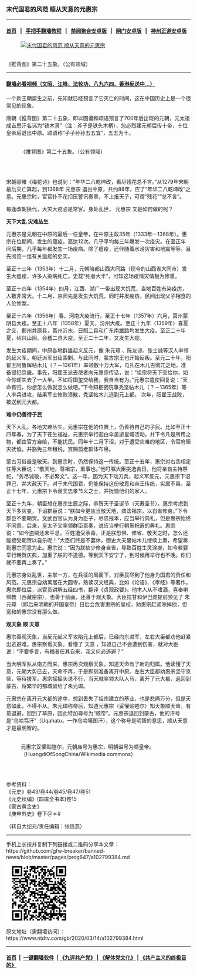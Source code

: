 ### 末代国君的风范 顺从天意的元惠宗
------------------------

#### [首页](https://github.com/gfw-breaker/banned-news/blob/master/README.md) &nbsp;&nbsp;|&nbsp;&nbsp; [手把手翻墙教程](https://github.com/gfw-breaker/guides/wiki) &nbsp;&nbsp;|&nbsp;&nbsp; [禁闻聚合安卓版](https://github.com/gfw-breaker/bn-android) &nbsp;&nbsp;|&nbsp;&nbsp; [网门安卓版](https://github.com/oGate2/oGate) &nbsp;&nbsp;|&nbsp;&nbsp; [神州正道安卓版](https://github.com/SzzdOgate/update) 



<div><div class="featured_image">
 <a href="https://i.ntdtv.com/assets/uploads/2020/03/2020-03-14_125722.jpg" target="_blank">
  <figure>
   <img alt="末代国君的风范 顺从天意的元惠宗" src="https://i.ntdtv.com/assets/uploads/2020/03/2020-03-14_125722-800x450.jpg"/>
  </figure><br/>
 </a>
 <span class="caption">
  《推背图》第二十五象。（公有领域）
 </span>
</div>
</div><hr/>

#### [翻墙必看视频（文昭、江峰、法轮功、八九六四、香港反送中...）](https://github.com/gfw-breaker/banned-news/blob/master/pages/link3.md)

<div><div class="post_content" itemprop="articleBody">
 <p>
  一个新王朝诞生之前，先知就已经预言了它灭亡的时间，这在中国历史上是一个很常见的现象。
 </p>
 <p>
  唐朝《推背图》第二十五象，即以图谶和颂语预言了700年后出现的元朝，元太祖成吉思汗名讳为“铁木真”（注：斧子是铁头木柄），忽必烈建元朝后传十帝，十位皇帝后退出中原。颂语称“子子孙孙五五宜”，五五为十。
 </p>
 <figure class="wp-caption alignnone" id="attachment_102799387" style="width: 411px">
  <img alt="" class="size-full wp-image-102799387" src="https://i.ntdtv.com/assets/uploads/2020/03/2020-03-14_125508.jpg">
   <br/><figcaption class="wp-caption-text">
    《推背图》第二十五象。（公有领域）
   </figcaption><br/>
  </img>
 </figure><br/>
 <p>
  宋朝邵雍《梅花诗》也说到：“年华二八乾坤改，看尽残花总不言。”从1279年宋朝最后灭亡算起，到1368年
  <ok href="https://www.ntdtv.com/gb/元惠宗.htm">
   元惠宗
  </ok>
  退出中原，共约88年，应了“年华二八乾坤改”之意。元惠宗时，宦官扑不花扣压警讯奏章，不上报天子，可谓“残花”“总不言”。
 </p>
 <p>
  每逢改朝换代，大灾大疫必是常客。身处乱世，
  <ok href="https://www.ntdtv.com/gb/元惠宗.htm">
   元惠宗
  </ok>
  又是如何做的呢？
 </p>
 <p>
  <strong>
   天下大乱  灾难丛生
  </strong>
 </p>
 <p>
  元惠宗是元朝在中原的最后一任皇帝，在中原主政35年（1333年—1368年）。惠宗在位期间，发生的瘟疫，高达12次。几乎平均每三年爆发一次疫灾。在至正年间后期，几乎每年都发生一场疫病。除了瘟疫，还伴随着水涝灾害和地震等等。且先阅览一组有关瘟疫的史实。
 </p>
 <p>
  至正十三年（1353年）十二月，元朝陪都山西大同路（现今的山西省大同市）发生大瘟疫，许多人染病死亡。史载“死者大半”，可知这场疫情灾情极为惨重。
 </p>
 <p>
  至正十四年（1354年）四月，江西、湖广一带出现大饥荒，当地百姓有染疫疠，人数非常大。十二月，京师先是发生大饥荒，同时并发疫疠。民间出现父子相食的人伦惨案。
 </p>
 <p>
  至正十六年（1356年）春，河南大疫流行。至正十七年（1357年）六月，莒州蒙阴县大疫。至正十八年（1358年）夏天，汾州大疫。至正十九年（1359年）春夏之交，鄜州并原县，莒州沂水、日照二县和广东南雄路均发生大疫。至正二十年夏，绍兴山阴、会稽二县大疫。至正二十二年，又发生大疫。
 </p>
 <p>
  发生大疫期间，中原各地群雄起义反元，像
  <ok href="https://www.ntdtv.com/gb/朱元璋.htm">
   朱元璋
  </ok>
  、陈友谅、张士诚等汉人率领的起义军。朝廷派军出征围剿。与此同时，蒙古宗王也开始反叛。至元二十年，阳翟王阿鲁辉帖木儿（？－1361年）率领数十万大军，屯扎在木儿古彻兀之地，准备侵犯京畿。事先，阳翟王派去使者向元惠宗传话，说：“祖宗将天下交给你，如今你却失去了一大半。不如将国玺交给我，我自当有为。”元惠宗遣使回复说：“天命有归，你想怎么做就怎么做吧。”下令知枢密院事秃坚帖木儿（？－1365年）等人率兵进攻，结果军士惨败溃散，秃坚帖木儿逃到元上都。 次年，阳翟王战败，被送到元大都。
 </p>
 <p>
  <strong>
   难中仍善待子民
  </strong>
 </p>
 <p>
  天下大乱，各地灾难丛生。元惠宗在他的位置上，仍善待自己的子民。比如至正十四年春，为了天下苍生福祉，元惠宗举行迎白伞盖游皇城活动，并下令凡是所用之物，都由官方自给，不能扰民。同年十二月下诏，对于遭受灾难的地区，令官府赈灾抚恤，并豁免三年租税，赏赐孤老群体布帛。
 </p>
 <p>
  蒙古习俗最是敬天。到惠宗时，仍然保持这一传统。至正十五年，惠宗对右丞相定住等大臣说：“敬天地，尊祖宗，重事也。”他叮嘱大臣挑选吉日，他将亲自主持祭祀，“务尽诚敬，不必繁文”。这一年，因为天下动刀兵，起义军反元，元惠宗下诏罪己，并大赦天下。对于末代国君，仍能保持这份敬意和帝王传统，实属不易。至正十七年，元惠宗下令褒奖忠孝节义之士，并抚恤他们的家人。
 </p>
 <p>
  至正十九年，朝臣想在惠宗生辰之际，恭贺天子圣诞节（天寿圣节）。惠宗考虑到天下多灾变，下诏群臣说：“朕如今更应当敬天地，效法祖宗，以自省修身。”下令群臣不要朝贺。文武百官认为身为臣子，尽忠报本，应当举行典礼，但是惠宗始终不同意。后来，皇太子又率领群臣禀奏，说应当举行朝贺祝寿的典礼。惠宗说：“如今盗贼还未平息，百姓遭受荼毒，正是朕恐惧、修省、敬天之时，怎么还能接受朝贺以自乐呢！”大臣们终是不罢休，御史大夫里帖木儿继续上奏，希望奏到惠宗同意为止。惠宗说：“因为朕缺少修身自省，导致百姓生灵涂炭，如今若要举行朝贺庆典，加重了朕的不道德。等到天下安宁了，到时候再举行也不晚。你们就不要再上奏了。”
 </p>
 <p>
  元惠宗身处乱世，主掌一方，在兵征的局面下，对臣民尽到了他身为国君的责任和风范。元惠宗自幼寓居在大圆寺，熟读汉文经典，比如《论语》、《孝经》等著作。惠宗即位后，派官员讲解五经四书，翻译《贞观政要》。他本人从不嗜酒，喜奉喇嘛教（西藏密宗），也善于绘画，还善于观天象。大臣拉甘和伊巴虎提前预见了
  <ok href="https://www.ntdtv.com/gb/朱元璋.htm">
   朱元璋
  </ok>
  （即后来明朝的开国皇帝）日后会危害惠宗的皇权，劝惠宗赶紧除掉他，但宽和的惠宗没有那么做。
 </p>
 <p>
  <strong>
   观天象 顺
   <ok href="https://www.ntdtv.com/gb/天意.htm">
    天意
   </ok>
  </strong>
 </p>
 <p>
  惠宗善观天象，当反元起义军攻陷元上都后，已经向东进军，左右大臣都劝他赶紧出逃避难。惠宗察看天象，看懂了
  <ok href="https://www.ntdtv.com/gb/天意.htm">
   天意
  </ok>
  ，知道自己不会遭到伤害，就对大臣说：“不要多言，有福者任其自来，我又何必逃避？”
 </p>
 <p>
  当大明军队从南方而来，惠宗再次观察天象，知道天命有了新的归属。他读懂了天意，元朝大势已去，天命不再，于是即刻准备离开中原。左右大臣都劝惠宗坚守京师，等待援军。惠宗摇摇头说不行，当天就率领大队人马，离开了元大都，返回到蒙古，将繁华的都城留给了朱元璋。
 </p>
 <p>
  元惠宗在离开元大都的途中，想到丢失了祖宗建立的基业，也是悲痛万分，但是天意如此，不得不从。朱元璋称帝后，知道元惠宗（妥懽贴睦尔）知天象顺天命，有意退避，回到了草原，因此特加尊号为“顺帝”。元惠宗退回到蒙古，他的汗号是“乌哈笃汗”（Uqahatu，一作乌哈噶图汗），这个称号是明智的意思，顺从天意才是最明智的。
 </p>
 <figure class="wp-caption alignnone" id="attachment_102799386" style="width: 455px">
  <img alt="" class="size-full wp-image-102799386" src="https://i.ntdtv.com/assets/uploads/2020/03/2020-03-14_125339.jpg">
   <br/><figcaption class="wp-caption-text">
    元惠宗妥懽贴睦尔，元朝庙号为惠宗，明朝谥号为顺皇帝。（HuangdiOfSongChina/Wikimedia commons）
   </figcaption><br/>
  </img>
 </figure><br/>
 <p>
  参考资料：
  <br/>
  《元史》卷43/卷44/卷45/卷47/卷51
  <br/>
  《元史续编》(四库全书本)卷15
  <br/>
  《蒙古黄金史》
  <br/>
  《庚申外史》卷下＠＊#
 </p>
 <p>
  （转自大纪元/责任编辑：张信燕）
 </p>
 <div class="single_ad">
 </div>
</div>
</div>
<hr/>
手机上长按并复制下列链接或二维码分享本文章：<br/>
https://github.com/gfw-breaker/banned-news/blob/master/pages/prog647/a102799384.md <br/>
<a href='https://github.com/gfw-breaker/banned-news/blob/master/pages/prog647/a102799384.md'><img src='https://github.com/gfw-breaker/banned-news/blob/master/pages/prog647/a102799384.md.png'/></a> <br/>
原文地址（需翻墙访问）：https://www.ntdtv.com/gb/2020/03/14/a102799384.html


------------------------
#### [首页](https://github.com/gfw-breaker/banned-news/blob/master/README.md) &nbsp;|&nbsp; [一键翻墙软件](https://github.com/gfw-breaker/nogfw/blob/master/README.md) &nbsp;| [《九评共产党》](https://github.com/gfw-breaker/9ping.md/blob/master/README.md#九评之一评共产党是什么) | [《解体党文化》](https://github.com/gfw-breaker/jtdwh.md/blob/master/README.md) | [《共产主义的终极目的》](https://github.com/gfw-breaker/gczydzjmd.md/blob/master/README.md)


<img src='http://gfw-breaker.win/banned-news/pages/prog647/a102799384.md' width='0px' height='0px'/>